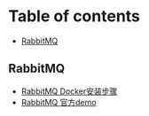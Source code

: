 # Table of contents

* [RabbitMQ](README.md)

## RabbitMQ

* [RabbitMQ Docker安装步骤](rabbitmq/rabbitmq-docker-an-zhuang-bu-zhou.md)
* [RabbitMQ 官方demo](rabbitmq/rabbitmq-guan-fang-demo.md)


